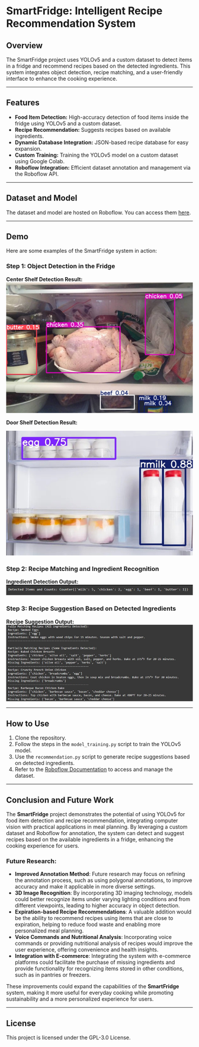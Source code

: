 # SmartFridge: Intelligent Recipe Recommendation System

## Overview
The SmartFridge project uses YOLOv5 and a custom dataset to detect items in a fridge and recommend recipes based on the detected ingredients. This system integrates object detection, recipe matching, and a user-friendly interface to enhance the cooking experience.

---

## Features
- **Food Item Detection:** High-accuracy detection of food items inside the fridge using YOLOv5 and a custom dataset.
- **Recipe Recommendation:** Suggests recipes based on available ingredients.
- **Dynamic Database Integration:** JSON-based recipe database for easy expansion.
- **Custom Training:** Training the YOLOv5 model on a custom dataset using Google Colab.
- **Roboflow Integration:** Efficient dataset annotation and management via the Roboflow API.

---

## Dataset and Model
The dataset and model are hosted on Roboflow. You can access them [here](https://universe.roboflow.com/capstoneproject-yly17/fridge_roboflow).

---

## Demo
Here are some examples of the SmartFridge system in action:

### Step 1: Object Detection in the Fridge
**Center Shelf Detection Result:**
![Center Shelf Detection](demo_result/center_shelf_demo_result.jpg)

**Door Shelf Detection Result:**

![Door Shelf Detection](demo_result/door_shelf_demo_result.jpg)

### Step 2: Recipe Matching and Ingredient Recognition
**Ingredient Detection Output:**
![Ingredient Output](demo_result/demo_ingredient_output.png)

### Step 3: Recipe Suggestion Based on Detected Ingredients
**Recipe Suggestion Output:**
![Recipe Output](demo_result/demo_receipe_output.jpg)

---

## How to Use
1. Clone the repository.
2. Follow the steps in the `model_training.py` script to train the YOLOv5 model.
3. Use the `recommendation.py` script to generate recipe suggestions based on detected ingredients.
4. Refer to the [Roboflow Documentation](https://roboflow.com) to access and manage the dataset.

---

## Conclusion and Future Work

The **SmartFridge** project demonstrates the potential of using YOLOv5 for food item detection and recipe recommendation, integrating computer vision with practical applications in meal planning. By leveraging a custom dataset and Roboflow for annotation, the system can detect and suggest recipes based on the available ingredients in a fridge, enhancing the cooking experience for users.

### Future Research:
- **Improved Annotation Method**: Future research may focus on refining the annotation process, such as using polygonal annotations, to improve accuracy and make it applicable in more diverse settings.
- **3D Image Recognition**: By incorporating 3D imaging technology, models could better recognize items under varying lighting conditions and from different viewpoints, leading to higher accuracy in object detection.
- **Expiration-based Recipe Recommendations**: A valuable addition would be the ability to recommend recipes using items that are close to expiration, helping to reduce food waste and enabling more personalized meal planning.
- **Voice Commands and Nutritional Analysis**: Incorporating voice commands or providing nutritional analysis of recipes would improve the user experience, offering convenience and health insights.
- **Integration with E-commerce**: Integrating the system with e-commerce platforms could facilitate the purchase of missing ingredients and provide functionality for recognizing items stored in other conditions, such as in pantries or freezers.

These improvements could expand the capabilities of the **SmartFridge** system, making it more useful for everyday cooking while promoting sustainability and a more personalized experience for users.


---

## License
This project is licensed under the GPL-3.0 License.
